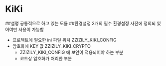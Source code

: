# KiKi
##설명
공통적으로 하고 있는 모듈
##환경설정
2개의 필수 환경설정 사전에 정의되 있어여만 사용이 가능함  
* 프로젝트에 필요한 ini 파일 위치 ZZIZILY_KIKI_CONFIG  
* 암호화에 KEY 값 ZZIZILY_KIKI_CRYPTO  
    * ZZIZILY_KIKI_CONFIG 에 보안이 적용되어야 하는 부분  
    * 코드상 암호화가 처리한 부분
  
